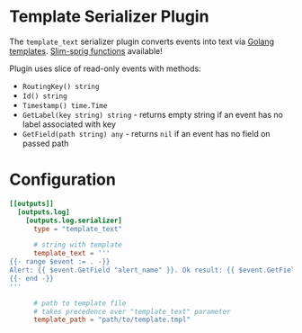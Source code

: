 # Template Serializer Plugin
The `template_text` serializer plugin converts events into text via [Golang templates](https://pkg.go.dev/text/template). [Slim-sprig functions](https://go-task.github.io/slim-sprig/) available!

Plugin uses slice of read-only events with methods:
 - `RoutingKey() string`
 - `Id() string`
 - `Timestamp() time.Time`
 - `GetLabel(key string) string` - returns empty string if an event has no label associated with key
 - `GetField(path string) any` - returns `nil` if an event has no field on passed path

# Configuration
```toml
[[outputs]]
  [outputs.log]
    [outputs.log.serializer]
      type = "template_text"

      # string with template
      template_text = '''
{{- range $event := . -}}
Alert: {{ $event.GetField "alert_name" }}. Ok result: {{ $event.GetField "ok_result" }}. Err result: {{ $event.GetField "err_result" }}
{{- end -}}
'''

      # path to template file
      # takes precedence over "template_text" parameter
      template_path = "path/to/template.tmpl"
```
